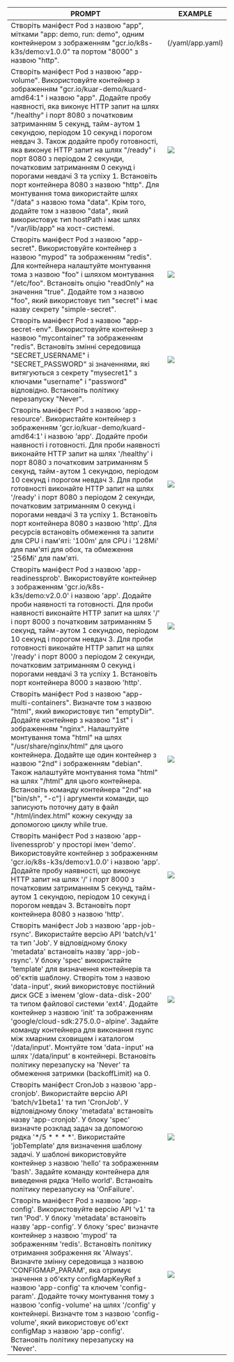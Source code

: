 | PROMPT | EXAMPLE |
|---|---|
| Створіть маніфест Pod з назвою "app", мітками "app: demo, run: demo", одним контейнером з зображенням "gcr.io/k8s-k3s/demo:v1.0.0" та портом "8000" з назвою "http". | (/yaml/app.yaml) |
| Створіть маніфест Pod з назвою "app-volume". Використовуйте контейнер з зображенням "gcr.io/kuar-demo/kuard-amd64:1" і назвою "app". Додайте пробу наявності, яка виконує HTTP запит на шлях "/healthy" і порт 8080 з початковим затриманням 5 секунд, тайм-аутом 1 секундою, періодом 10 секунд і порогом невдач 3. Також додайте пробу готовності, яка виконує HTTP запит на шлях "/ready" і порт 8080 з періодом 2 секунди, початковим затриманням 0 секунд і порогами невдачі 3 та успіху 1. Встановіть порт контейнера 8080 з назвою "http". Для монтування тома використайте шлях "/data" з назвою тома "data". Крім того, додайте том з назвою "data", який використовує тип hostPath і має шлях "/var/lib/app" на хост-системі. | ![](/yaml/app-volumeMounts.yaml) |
| Створіть маніфест Pod з назвою "app-secret". Використовуйте контейнер з назвою "mypod" та зображенням "redis". Для контейнера налаштуйте монтування тома з назвою "foo" і шляхом монтування "/etc/foo". Встановіть опцію "readOnly" на значення "true". Додайте том з назвою "foo", який використовує тип "secret" і має назву секрету "simple-secret". | ![](/yaml/app-secret.yaml) |
| Створіть маніфест Pod з назвою "app-secret-env". Використовуйте контейнер з назвою "mycontainer" та зображенням "redis". Встановіть змінні середовища "SECRET_USERNAME" і "SECRET_PASSWORD" зі значеннями, які витягуються з секрету "mysecret1" з ключами "username" і "password" відповідно. Встановіть політику перезапуску "Never". | ![](/yaml/app-secret-env.yaml) |
| Створіть маніфест Pod з назвою 'app-resource'. Використайте контейнер з зображенням 'gcr.io/kuar-demo/kuard-amd64:1' і назвою 'app'. Додайте проби наявності і готовності. Для проби наявності виконайте HTTP запит на шлях '/healthy' і порт 8080 з початковим затриманням 5 секунд, тайм-аутом 1 секундою, періодом 10 секунд і порогом невдач 3. Для проби готовності виконайте HTTP запит на шлях '/ready' і порт 8080 з періодом 2 секунди, початковим затриманням 0 секунд і порогами невдачі 3 та успіху 1. Встановіть порт контейнера 8080 з назвою 'http'. Для ресурсів встановіть обмеження та запити для CPU і пам'яті: '100m' для CPU і '128Mi' для пам'яті для обох, та обмеження '256Mi' для пам'яті. | ![](/yaml/app-resources.yaml) |
| Створіть маніфест Pod з назвою 'app-readinessprob'. Використовуйте контейнер з зображенням 'gcr.io/k8s-k3s/demo:v2.0.0' і назвою 'app'. Додайте проби наявності та готовності. Для проби наявності виконайте HTTP запит на шлях '/' і порт 8000 з початковим затриманням 5 секунд, тайм-аутом 1 секундою, періодом 10 секунд і порогом невдач 3. Для проби готовності виконайте HTTP запит на шлях '/ready' і порт 8000 з періодом 2 секунди, початковим затриманням 0 секунд і порогами невдачі 3 та успіху 1. Встановіть порт контейнера 8000 з назвою 'http'. | ![](/yaml/app-readinessProbe.yaml) |
| Створіть маніфест Pod з назвою "app-multi-containers". Визначте том з назвою "html", який використовує тип "emptyDir". Додайте контейнер з назвою "1st" і зображенням "nginx". Налаштуйте монтування тома "html" на шлях "/usr/share/nginx/html" для цього контейнера. Додайте ще один контейнер з назвою "2nd" і зображенням "debian". Також налаштуйте монтування тома "html" на шлях "/html" для цього контейнера. Встановіть команду контейнера "2nd" на ["bin/sh", "-c"] і аргументи команди, що записують поточну дату в файл "/html/index.html" кожну секунду за допомогою циклу while true. | ![](/yaml/app-multicontainer.yaml) |
| Створіть маніфест Pod з назвою 'app-livenessprob' у просторі імен 'demo'. Використовуйте контейнер з зображенням 'gcr.io/k8s-k3s/demo:v1.0.0' і назвою 'app'. Додайте пробу наявності, що виконує HTTP запит на шлях '/' і порт 8000 з початковим затриманням 5 секунд, тайм-аутом 1 секундою, періодом 10 секунд і порогом невдач 3. Встановіть порт контейнера 8080 з назвою 'http'. | ![](/yaml/app-livenessProbe.yaml) |
| Створіть маніфест Job з назвою 'app-job-rsync'. Використайте версію API 'batch/v1' та тип 'Job'. У відповідному блоку 'metadata' встановіть назву 'app-job-rsync'. У блоку 'spec' використайте 'template' для визначення контейнерів та об'єктів шаблону. Створіть том з назвою 'data-input', який використовує постійний диск GCE з іменем 'glow-data-disk-200' та типом файлової системи 'ext4'. Додайте контейнер з назвою 'init' та зображенням 'google/cloud-sdk:275.0.0-alpine'. Задайте команду контейнера для виконання rsync між хмарним сховищем і каталогом '/data/input'. Монтуйте том 'data-input' на шлях '/data/input' в контейнері. Встановіть політику перезапуску на 'Never' та обмеження затримки (backoffLimit) на 0. | ![](/yaml/app-job.yaml) |
| Створіть маніфест CronJob з назвою 'app-cronjob'. Використайте версію API 'batch/v1beta1' та тип 'CronJob'. У відповідному блоку 'metadata' встановіть назву 'app-cronjob'. У блоку 'spec' визначте розклад задач за допомогою рядка '*/5 * * * *'. Використайте 'jobTemplate' для визначення шаблону задачі. У шаблоні використовуйте контейнер з назвою 'hello' та зображенням 'bash'. Задайте команду контейнера для виведення рядка 'Hello world'. Встановіть політику перезапуску на 'OnFailure'. | ![](/yaml/app-cronjob.yaml) |
| Створіть маніфест Pod з назвою 'app-config'. Використовуйте версію API 'v1' та тип 'Pod'. У блоку 'metadata' встановіть назву 'app-config'. У блоку 'spec' визначте контейнер з назвою 'mypod' та зображенням 'redis'. Встановіть політику отримання зображення як 'Always'. Визначте змінну середовища з назвою 'CONFIGMAP_PARAM', яка отримує значення з об'єкту configMapKeyRef з назвою 'app-config' та ключем 'config-param'. Додайте точку монтування тому з назвою 'config-volume' на шлях '/config' у контейнері. Визначте том з назвою 'config-volume', який використовує об'єкт configMap з назвою 'app-config'. Встановіть політику перезапуску на 'Never'. | ![](/yaml/app-configmap.yaml) |